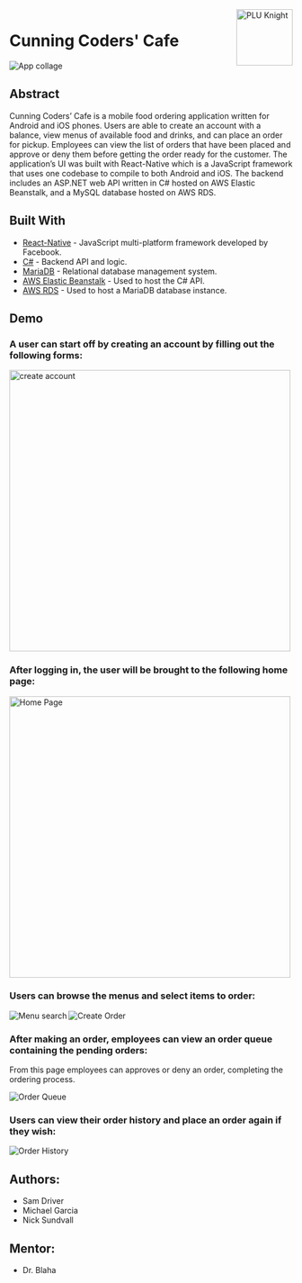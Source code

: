 <img src="demo/plu_knight.png" alt="PLU Knight" title="PLU Knight" align="right" height="100" />

# Cunning Coders' Cafe

<img src="demo/collage.png" alt="App collage" title="Collage" align="center" />

## Abstract
Cunning Coders’ Cafe is a mobile food ordering application written for Android and iOS phones. 
Users are able to create an account with a balance, view menus of available food and drinks, and can 
place an order for pickup. Employees can view the list of orders that have been placed and approve or 
deny them before getting the order ready for the customer. The application’s UI was built with React-Native 
which is a JavaScript framework that uses one codebase to compile to both Android and iOS. The backend 
includes an ASP.NET web API written in C# hosted on AWS Elastic Beanstalk, and a MySQL database hosted 
on AWS RDS.

## Built With

* [React-Native](https://reactnative.dev/) - JavaScript multi-platform framework developed by Facebook.
* [C#](https://docs.microsoft.com/en-us/dotnet/csharp/) - Backend API and logic.
* [MariaDB](https://mariadb.org/) - Relational database management system.
* [AWS Elastic Beanstalk](https://aws.amazon.com/elasticbeanstalk/) - Used to host the C# API.
* [AWS RDS](https://aws.amazon.com/rds/) - Used to host a MariaDB database instance.

## Demo

### A user can start off by creating an account by filling out the following forms:

<img src="demo/createAccount.png" alt="create account" title="Create Account" align="center" height="500"/>

### After logging in, the user will be brought to the following home page:

<img src="demo/homePage.png" alt="Home Page" title="Home Page" align="center" height="500"/>

### Users can browse the menus and select items to order:

<img src="demo/menuSearch.gif" alt="Menu search" title="Menu Search Demo" align="left"/>

<img src="demo/makeOrder.gif" alt="Create Order" title="Create Order" align="center"/>

### After making an order, employees can view an order queue containing the pending orders:
From this page employees can approves or deny an order, completing the ordering process.

<img src="demo/employeeOrderQueue.gif" alt="Order Queue" title="Order Queue" align="center" />

### Users can view their order history and place an order again if they wish:

<img src="demo/orderHistory.gif" alt="Order History" title="Order History" align="center"/>

## Authors:
* Sam Driver
* Michael Garcia
* Nick Sundvall

## Mentor: 
* Dr. Blaha
